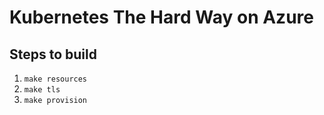 # Kubernetes The Hard Way on Azure

## Steps to build
1. `make resources`
2. `make tls`
3. `make provision`
